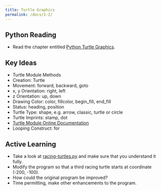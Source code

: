```yaml
---
title: Turtle Graphics
permalink: /docs/1-2/
---
```

## Python Reading
- Read the chapter entitled [Python Turtle Graphics](https://runestone.academy/ns/books/published/thinkcspy/PythonTurtle/toctree.html).

## Key Ideas
- Turtle Module Methods
- Creation: Turtle
- Movement: forward, backward, goto
- x, y Orientation: right, left
- z Orientation: up, down
- Drawing Color: color, fillcolor, begin_fill, end_fill
- Status: heading, position
- Turtle Type: shape, e.g. arrow, classic, turtle or circle
- Turtle Imprints: stamp, dot
- [Turtle Module Online Documentation](https://docs.python.org/3/library/turtle.html#module-turtle)
- Looping Construct: for

## Active Learning
- Take a look at [racing-turtles.py](../lessons/code/racing-turtles.py) and make sure that you understand it fully.
- Modify the program so that a third racing turtle starts at coordinate (-200, -100).
- How could the original program be improved?
- Time permitting, make other enhancements to the program.
